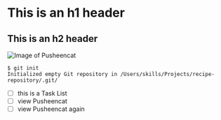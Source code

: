 # This is an h1 header
## This is an h2 header

![Image of Pusheencat](https://octodex.github.com/images/pusheencat.png)

```
$ git init
Initialized empty Git repository in /Users/skills/Projects/recipe-repository/.git/
```

- [ ] this is a Task List
- [ ] view Pusheencat
- [ ] view Pusheencat again
